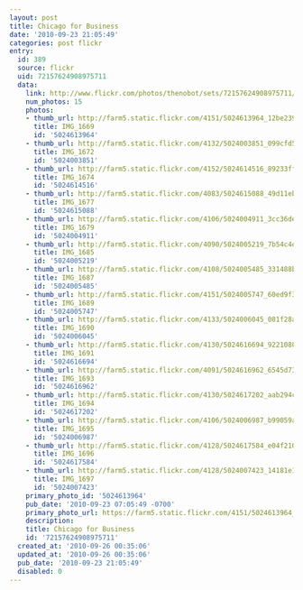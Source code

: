 ```yaml
---
layout: post
title: Chicago for Business
date: '2010-09-23 21:05:49'
categories: post flickr
entry:
  id: 389
  source: flickr
  uid: 72157624908975711
  data:
    link: http://www.flickr.com/photos/thenobot/sets/72157624908975711/
    num_photos: 15
    photos:
    - thumb_url: http://farm5.static.flickr.com/4151/5024613964_12be239b6c_s.jpg
      title: IMG_1669
      id: '5024613964'
    - thumb_url: http://farm5.static.flickr.com/4132/5024003851_099cfd51bd_s.jpg
      title: IMG_1672
      id: '5024003851'
    - thumb_url: http://farm5.static.flickr.com/4152/5024614516_89233ff8ba_s.jpg
      title: IMG_1674
      id: '5024614516'
    - thumb_url: http://farm5.static.flickr.com/4083/5024615088_49d11eb4ae_s.jpg
      title: IMG_1677
      id: '5024615088'
    - thumb_url: http://farm5.static.flickr.com/4106/5024004911_3cc36de9bb_s.jpg
      title: IMG_1679
      id: '5024004911'
    - thumb_url: http://farm5.static.flickr.com/4090/5024005219_7b54c4e220_s.jpg
      title: IMG_1685
      id: '5024005219'
    - thumb_url: http://farm5.static.flickr.com/4108/5024005485_331488b2ee_s.jpg
      title: IMG_1687
      id: '5024005485'
    - thumb_url: http://farm5.static.flickr.com/4151/5024005747_60ed9f3827_s.jpg
      title: IMG_1689
      id: '5024005747'
    - thumb_url: http://farm5.static.flickr.com/4133/5024006045_081f28a3be_s.jpg
      title: IMG_1690
      id: '5024006045'
    - thumb_url: http://farm5.static.flickr.com/4130/5024616694_92210800f5_s.jpg
      title: IMG_1691
      id: '5024616694'
    - thumb_url: http://farm5.static.flickr.com/4091/5024616962_6545d73702_s.jpg
      title: IMG_1693
      id: '5024616962'
    - thumb_url: http://farm5.static.flickr.com/4130/5024617202_aab294ceab_s.jpg
      title: IMG_1694
      id: '5024617202'
    - thumb_url: http://farm5.static.flickr.com/4106/5024006987_b99059a7d4_s.jpg
      title: IMG_1695
      id: '5024006987'
    - thumb_url: http://farm5.static.flickr.com/4128/5024617584_e04f210b0c_s.jpg
      title: IMG_1696
      id: '5024617584'
    - thumb_url: http://farm5.static.flickr.com/4128/5024007423_14181e1c22_s.jpg
      title: IMG_1697
      id: '5024007423'
    primary_photo_id: '5024613964'
    pub_date: '2010-09-23 07:05:49 -0700'
    primary_photo_url: https://farm5.static.flickr.com/4151/5024613964_12be239b6c_m.jpg
    description: 
    title: Chicago for Business
    id: '72157624908975711'
  created_at: '2010-09-26 00:35:06'
  updated_at: '2010-09-26 00:35:06'
  pub_date: '2010-09-23 21:05:49'
  disabled: 0
---
```

